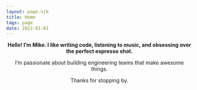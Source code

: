 ```yaml
---
layout: page.njk
title: Home
tags: page
date: 2022-01-01
---
```


<header id="hero">
  <p>
    <strong>
      <span class="highlight">Hello!</span> I’m Mike. <span class="inline-portrait"></span> I like writing code, listening to music, and obsessing over the perfect espresso shot.
    </strong>
  </p>
  <p class="faded">
    I’m passionate about building engineering teams that make awesome things.
  </p>
  <p class="ultra-faded">
    Thanks for stopping by.
  </p>
</header>
